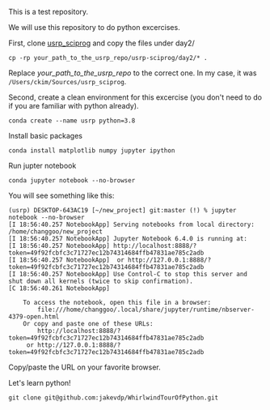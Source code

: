 This is a test repository.

We will use this repository to do python excercises.

First, clone [usrp_sciprog](https://github.com/changgoo/usrp-sciprog) and copy the files under day2/ 

```
cp -rp your_path_to_the_usrp_repo/usrp-sciprog/day2/* .
```

Replace _your_path_to_the_usrp_repo_ to the correct one. In my case, it was `/Users/ckim/Sources/usrp_sciprog`.

Second, create a clean environment for this excercise (you don't need to do if you are familiar with python already).

```
conda create --name usrp python=3.8
```

Install basic packages 

```
conda install matplotlib numpy jupyter ipython
```

Run jupter notebook

```
conda jupyter notebook --no-browser
```

You will see something like this:

```
(usrp) DESKTOP-643AC19 [~/new_project] git:master (!) % jupyter notebook --no-browser
[I 18:56:40.257 NotebookApp] Serving notebooks from local directory: /home/changgoo/new_project
[I 18:56:40.257 NotebookApp] Jupyter Notebook 6.4.0 is running at:
[I 18:56:40.257 NotebookApp] http://localhost:8888/?token=49f92fcbfc3c71727ec12b74314684ffb47831ae785c2adb
[I 18:56:40.257 NotebookApp]  or http://127.0.0.1:8888/?token=49f92fcbfc3c71727ec12b74314684ffb47831ae785c2adb
[I 18:56:40.257 NotebookApp] Use Control-C to stop this server and shut down all kernels (twice to skip confirmation).
[C 18:56:40.261 NotebookApp]

    To access the notebook, open this file in a browser:
        file:///home/changgoo/.local/share/jupyter/runtime/nbserver-4379-open.html
    Or copy and paste one of these URLs:
        http://localhost:8888/?token=49f92fcbfc3c71727ec12b74314684ffb47831ae785c2adb
     or http://127.0.0.1:8888/?token=49f92fcbfc3c71727ec12b74314684ffb47831ae785c2adb
```

Copy/paste the URL on your favorite browser.

Let's learn python!

```
git clone git@github.com:jakevdp/WhirlwindTourOfPython.git
```
